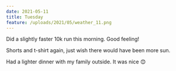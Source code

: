 ```yaml
---
date: 2021-05-11
title: Tuesday
feature: /uploads/2021/05/weather_11.png
---
```


Did a slightly faster 10k run this morning. Good feeling!

Shorts and t-shirt again, just wish there would have been more sun.

Had a lighter dinner with my family outside. It was nice 😊
